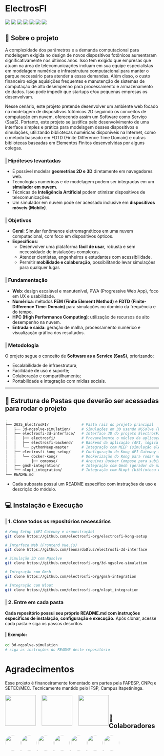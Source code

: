 # ElectrosFI
![](https://img.shields.io/badge/MIT-Meep-green)
![](https://img.shields.io/badge/Python-v3-Red)
![](https://img.shields.io/badge/Node-v12.0.1-green)
![](https://img.shields.io/badge/express-v4.17.1-green)
![](https://img.shields.io/badge/cors-v2.8.5-green)
![](https://img.shields.io/badge/Vue-v2.0-green)
![](https://img.shields.io/badge/Konva-v2.1.3-brown)


## 📖 Sobre o projeto  

A complexidade dos parâmetros e a demanda computacional para modelagem exigida no design de novos dispositivos fotônicos aumentaram significativamente nos últimos anos. Isso tem exigido que empresas que atuam na área de telecomunicações incluam em sua equipe especialistas em modelagem numérica e infraestrutura computacional para manter o parque necessário para atender a essas demandas. Além disso, o custo financeiro exige aquisições frequentes e manutenção de sistemas de computação de alto desempenho para processamento e armazenamento de dados. Isso pode impedir que startups e/ou pequenas empresas os desenvolvam.

Nesse cenário, este projeto pretende desenvolver um ambiente web focado na modelagem de dispositivos fotônicos 2D seguindo os conceitos de computação em nuvem, oferecendo assim um Software como Serviço (SaaS). Portanto, este projeto se justifica pelo desenvolvimento de uma interface simples e prática para modelagem desses dispositivos e simulações, utilizando bibliotecas numéricas disponíveis na Internet, como o método baseado em FDTD (Finite Difference Time Domain) e outras bibliotecas baseadas em Elementos Finitos desenvolvidas por alguns colegas.

### | Hipóteses levantadas
- É possível modelar **geometrias 2D e 3D** diretamente em navegadores web.  
- Tecnologias numéricas e de modelagem podem ser integradas em um **simulador em nuvem**.  
- Técnicas de **Inteligência Artificial** podem otimizar dispositivos de telecomunicações.  
- Um simulador em nuvem pode ser acessado inclusive em **dispositivos móveis (Mobile)**.  

### | Objetivos
- **Geral**: Simular fenômenos eletromagnéticos em uma nuvem computacional, com foco em dispositivos ópticos.  
- **Específicos**:  
  - Desenvolver uma plataforma **fácil de usar**, robusta e sem necessidade de instalações complexas.  
  - Atender cientistas, engenheiros e estudantes com acessibilidade.  
  - Permitir **mobilidade e colaboração**, possibilitando levar simulações para qualquer lugar.  

### | Fundamentação
- **Web**: design escalável e manutenível, PWA (Progressive Web App), foco em UX e usabilidade.  
- **Numérica**: métodos **FEM (Finite Element Method)** e **FDTD (Finite-Difference Time-Domain)** para simulações no domínio da frequência e do tempo.  
- **HPC (High Performance Computing)**: utilização de recursos de alto desempenho na nuvem.  
- **Entrada e saída**: geração de malha, processamento numérico e visualização gráfica dos resultados.  

### | Metodologia
O projeto segue o conceito de **Software as a Service (SaaS)**, priorizando:  
- Escalabilidade de infraestrutura;  
- Facilidade de uso e suporte;  
- Colaboração e compartilhamento;  
- Portabilidade e integração com mídias sociais.  
---

## 📁 Estrutura de Pastas que deverão ser acessadas para rodar o projeto
```bash
.
├── 2025_ElectrosFI/               # Pasta raiz do projeto principal
│   ├── 3d-ngsolve-simulation/     # Simulações em 3D usando NGSolve (biblioteca de FEM - método dos elementos finitos)
│   ├── electrosfi-3d-interface/   # Interface 3D do projeto ElectrosFI (parte visual e interação)
│   │   ├── electrosfi/            # Provavelmente o núcleo da aplicação/interface (frontend principal em 3D)
│   │   ├── electrosfi-backend/    # Backend da aplicação (API, lógica de negócio, integração com simulações)
│   │   └── pythonMeep-master      # Integração com MEEP (simulação eletromagnética em Python)
│   ├── electrosfi-kong-setup/     # Configuração do Kong API Gateway (orquestração de serviços / microservices)
│   │   └── docker-kong/           # Dockerização do Kong para rodar no projeto
│   │       ├── compose/           # Arquivos Docker Compose para subir o Kong e serviços relacionados
│   ├── gmsh-integration/          # Integração com Gmsh (gerador de malhas para simulações numéricas)
│   └── nlopt_integration/         # Integração com NLopt (biblioteca de otimização numérica)
└── README.md                      

 ```
- Cada subpasta possui um README específico com instruções de uso e descrição do módulo.

## 💻 Instalação e Execução
### | 1. Clone todos os repositórios necessários
```bash
# Kong Setup (API Gateway e orquestração)
git clone https://github.com/electrosfi-org/electrosfi-kong-setup

# Interface Web (Frontend Vue.js)
git clone https://github.com/leonardoDluz/electrosfi-3d-interface

# Simulação 3D com Ngsolve
git clone https://github.com/electrosfi-org/3d-ngsolve-simulation

# Integração com Gmsh
git clone https://github.com/electrosfi-org/gmsh-integration

# Integração com Nlopt
git clone https://github.com/electrosfi-org/nlopt_integration
```
### | 2. Entre em cada pasta 
**Cada repositório possui seu próprio README.md com instruções específicas de instalação, configuração e execução.**
Após clonar, acesse cada pasta e siga os passos descritos.

#### | Exemplo:
```bash
cd 3d-ngsolve-simulation
# siga as instruções do README deste repositório
```

# Agradecimentos 
Esse projeto é financeiramente fomentado em partes pela FAPESP, CNPq e SETEC/MEC. Tecnicamente mantido pelo IFSP, Campus Itapetininga.

<img src="https://user-images.githubusercontent.com/22857183/90028430-0970a500-dc90-11ea-9e34-88ef29c5bd25.png" width="100" style="float:left; margin-right:20px;"/> 
<img src="https://www.gov.br/cnpq/pt-br/canais_atendimento/identidade-visual/CNPq_v2017_rgb.jpg" width="100" style="float:left; margin-right:20px">
<img src="https://encrypted-tbn0.gstatic.com/images?q=tbn:ANd9GcSmPR5dSf3Xw04EmpxgEgrA9usDS40s1qRtKA&s" width="100" style="float:left;"/><br><br>

## 👥 Colaboradores
<a href="https://github.com/santoschs"><img src="https://github.com/santoschs.png?size=80" width="50" style="border-radius:50%">
<a href="https://github.com/guilhermemarim"><img src="https://github.com/guilhermemarim.png?size=50" width="50" style="border-radius:50%">
<a href="https://github.com/paulhenrique"><img src="https://github.com/paulhenrique.png?size=50" width="50" style="border-radius:50%">
<a href="https://github.com/leonardoDluz"><img src="https://github.com/leonardoDluz.png?size=50" width="50" style="border-radius:50%">
<a href="https://github.com/Rafael-Jose-SV"><img src="https://github.com/Rafael-Jose-SV.png?size=50" width="50" style="border-radius:50%">
<a href="https://github.com/Carlos-Nyckolas"><img src="https://github.com/Carlos-Nyckolas.png?size=50" width="50" style="border-radius:50%">
<a href="https://github.com/m4halic3"><img src="https://github.com/m4halic3.png?size=50" width="50" style="border-radius:50%">





